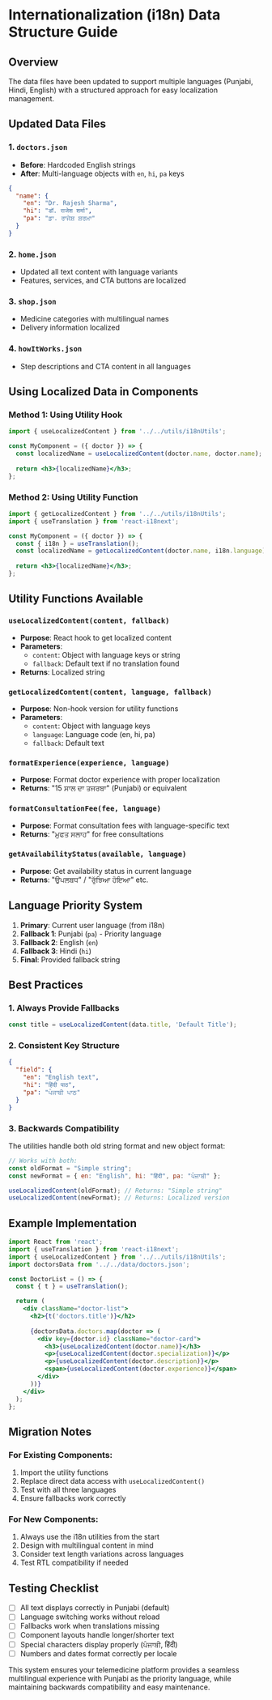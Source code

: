 # Internationalization (i18n) Data Structure Guide

## Overview

The data files have been updated to support multiple languages (Punjabi, Hindi, English) with a structured approach for easy localization management.

## Updated Data Files

### 1. `doctors.json`
- **Before**: Hardcoded English strings
- **After**: Multi-language objects with `en`, `hi`, `pa` keys

```json
{
  "name": {
    "en": "Dr. Rajesh Sharma",
    "hi": "डॉ. राजेश शर्मा", 
    "pa": "ਡਾ. ਰਾਜੇਸ਼ ਸ਼ਰਮਾ"
  }
}
```

### 2. `home.json`
- Updated all text content with language variants
- Features, services, and CTA buttons are localized

### 3. `shop.json` 
- Medicine categories with multilingual names
- Delivery information localized

### 4. `howItWorks.json`
- Step descriptions and CTA content in all languages

## Using Localized Data in Components

### Method 1: Using Utility Hook

```jsx
import { useLocalizedContent } from '../../utils/i18nUtils';

const MyComponent = ({ doctor }) => {
  const localizedName = useLocalizedContent(doctor.name, doctor.name);
  
  return <h3>{localizedName}</h3>;
};
```

### Method 2: Using Utility Function

```jsx
import { getLocalizedContent } from '../../utils/i18nUtils';
import { useTranslation } from 'react-i18next';

const MyComponent = ({ doctor }) => {
  const { i18n } = useTranslation();
  const localizedName = getLocalizedContent(doctor.name, i18n.language);
  
  return <h3>{localizedName}</h3>;
};
```

## Utility Functions Available

### `useLocalizedContent(content, fallback)`
- **Purpose**: React hook to get localized content
- **Parameters**: 
  - `content`: Object with language keys or string
  - `fallback`: Default text if no translation found
- **Returns**: Localized string

### `getLocalizedContent(content, language, fallback)`
- **Purpose**: Non-hook version for utility functions
- **Parameters**:
  - `content`: Object with language keys
  - `language`: Language code (en, hi, pa)
  - `fallback`: Default text

### `formatExperience(experience, language)`
- **Purpose**: Format doctor experience with proper localization
- **Returns**: "15 ਸਾਲ ਦਾ ਤਜਰਬਾ" (Punjabi) or equivalent

### `formatConsultationFee(fee, language)`
- **Purpose**: Format consultation fees with language-specific text
- **Returns**: "ਮੁਫਤ ਸਲਾਹ" for free consultations

### `getAvailabilityStatus(available, language)`
- **Purpose**: Get availability status in current language
- **Returns**: "ਉਪਲਬਧ" / "ਰੁੱਝਿਆ ਹੋਇਆ" etc.

## Language Priority System

1. **Primary**: Current user language (from i18n)
2. **Fallback 1**: Punjabi (`pa`) - Priority language
3. **Fallback 2**: English (`en`) 
4. **Fallback 3**: Hindi (`hi`)
5. **Final**: Provided fallback string

## Best Practices

### 1. Always Provide Fallbacks
```jsx
const title = useLocalizedContent(data.title, 'Default Title');
```

### 2. Consistent Key Structure
```json
{
  "field": {
    "en": "English text",
    "hi": "हिंदी पाठ", 
    "pa": "ਪੰਜਾਬੀ ਪਾਠ"
  }
}
```

### 3. Backwards Compatibility
The utilities handle both old string format and new object format:

```jsx
// Works with both:
const oldFormat = "Simple string";
const newFormat = { en: "English", hi: "हिंदी", pa: "ਪੰਜਾਬੀ" };

useLocalizedContent(oldFormat); // Returns: "Simple string"
useLocalizedContent(newFormat); // Returns: Localized version
```

## Example Implementation

```jsx
import React from 'react';
import { useTranslation } from 'react-i18next';
import { useLocalizedContent } from '../../utils/i18nUtils';
import doctorsData from '../../data/doctors.json';

const DoctorList = () => {
  const { t } = useTranslation();

  return (
    <div className="doctor-list">
      <h2>{t('doctors.title')}</h2>
      
      {doctorsData.doctors.map(doctor => (
        <div key={doctor.id} className="doctor-card">
          <h3>{useLocalizedContent(doctor.name)}</h3>
          <p>{useLocalizedContent(doctor.specialization)}</p>
          <p>{useLocalizedContent(doctor.description)}</p>
          <span>{useLocalizedContent(doctor.experience)}</span>
        </div>
      ))}
    </div>
  );
};
```

## Migration Notes

### For Existing Components:
1. Import the utility functions
2. Replace direct data access with `useLocalizedContent()`
3. Test with all three languages
4. Ensure fallbacks work correctly

### For New Components:
1. Always use the i18n utilities from the start
2. Design with multilingual content in mind
3. Consider text length variations across languages
4. Test RTL compatibility if needed

## Testing Checklist

- [ ] All text displays correctly in Punjabi (default)
- [ ] Language switching works without reload
- [ ] Fallbacks work when translations missing
- [ ] Component layouts handle longer/shorter text
- [ ] Special characters display properly (ਪੰਜਾਬੀ, हिंदी)
- [ ] Numbers and dates format correctly per locale

This system ensures your telemedicine platform provides a seamless multilingual experience with Punjabi as the priority language, while maintaining backwards compatibility and easy maintenance.